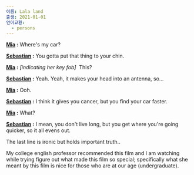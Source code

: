 ```yaml
---
이름: Lala land
출생: 2021-01-01
언어교환:
  - persons
---
```


**[Mia](https://www.imdb.com/name/nm1297015/?ref_=tt_ch) :** Where's my car?

**[Sebastian](https://www.imdb.com/name/nm0331516/?ref_=tt_ch) :** You gotta put that thing to your chin.

**[Mia](https://www.imdb.com/name/nm1297015/?ref_=tt_ch) :** _\[indicating her key fob\]_  This?

**[Sebastian](https://www.imdb.com/name/nm0331516/?ref_=tt_ch) :** Yeah. Yeah, it makes your head into an antenna, so...

**[Mia](https://www.imdb.com/name/nm1297015/?ref_=tt_ch) :** Ooh.

**[Sebastian](https://www.imdb.com/name/nm0331516/?ref_=tt_ch) :** I think it gives you cancer, but you find your car faster.

**[Mia](https://www.imdb.com/name/nm1297015/?ref_=tt_ch) :** What?

**[Sebastian](https://www.imdb.com/name/nm0331516/?ref_=tt_ch) :** I mean, you don't live long, but you get where you're going quicker, so it all evens out.

The last line is ironic but holds important truth..

My college english professor recommended this film and I am watching while trying figure out what made this film so special; specifically what she meant by this film is nice for those who are at our age (undergraduate).
